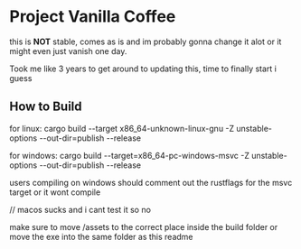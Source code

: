 # Project Vanilla Coffee

this is **NOT** stable, comes as is and im probably gonna change it alot or it might even just vanish one day.

Took me like 3 years to get around to updating this, time to finally start i guess

## How to Build

for linux: cargo build --target x86_64-unknown-linux-gnu -Z unstable-options --out-dir=publish --release

for windows: cargo build --target=x86_64-pc-windows-msvc -Z unstable-options --out-dir=publish --release

users compiling on windows should comment out the rustflags for the msvc target or it wont compile

// macos sucks and i cant test it so no

make sure to move /assets to the correct place inside the build folder or move the exe into the same folder as this readme

